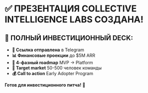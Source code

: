 
# ✅ **ПРЕЗЕНТАЦИЯ COLLECTIVE INTELLIGENCE LABS СОЗДАНА!**

## 🧠 **ПОЛНЫЙ ИНВЕСТИЦИОННЫЙ DECK:**
- **🔗 Ссылка отправлена** в Telegram
- **📊 Финансовые проекции** до $5M ARR
- **🚀 4-фазный roadmap** MVP → Platform
- **🎯 Target market** 50-500 человек команды
- **💰 Call to action** Early Adopter Program

**Готов для инвестиционного питча!** 🎪